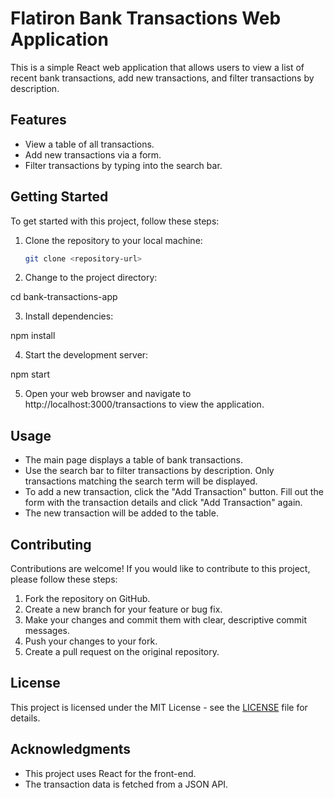 # Flatiron Bank Transactions Web Application

This is a simple React web application that allows users to view a list of recent bank transactions, add new transactions, and filter transactions by description.

## Features

- View a table of all transactions.
- Add new transactions via a form.
- Filter transactions by typing into the search bar.

## Getting Started

To get started with this project, follow these steps:

1. Clone the repository to your local machine:

   ```bash
   git clone <repository-url>

2. Change to the project directory:

cd bank-transactions-app

3. Install dependencies:

npm install

4. Start the development server:

npm start

5. Open your web browser and navigate to http://localhost:3000/transactions to view the application.

## Usage

- The main page displays a table of bank transactions.
- Use the search bar to filter transactions by description. Only transactions matching the search term will be displayed.
- To add a new transaction, click the "Add Transaction" button. Fill out the form with the transaction details and click "Add Transaction" again.
- The new transaction will be added to the table.

## Contributing

Contributions are welcome! If you would like to contribute to this project, please follow these steps:

1. Fork the repository on GitHub.
2. Create a new branch for your feature or bug fix.
3. Make your changes and commit them with clear, descriptive commit messages.
4. Push your changes to your fork.
5. Create a pull request on the original repository.

## License

This project is licensed under the MIT License - see the [LICENSE](LICENSE) file for details.

## Acknowledgments

- This project uses React for the front-end.
- The transaction data is fetched from a JSON API.
